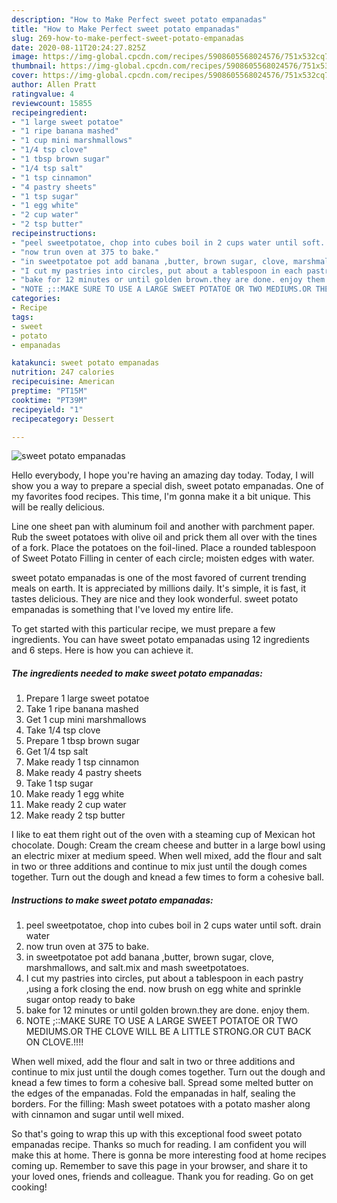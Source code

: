 ```yaml
---
description: "How to Make Perfect sweet potato empanadas"
title: "How to Make Perfect sweet potato empanadas"
slug: 269-how-to-make-perfect-sweet-potato-empanadas
date: 2020-08-11T20:24:27.825Z
image: https://img-global.cpcdn.com/recipes/5908605568024576/751x532cq70/sweet-potato-empanadas-recipe-main-photo.jpg
thumbnail: https://img-global.cpcdn.com/recipes/5908605568024576/751x532cq70/sweet-potato-empanadas-recipe-main-photo.jpg
cover: https://img-global.cpcdn.com/recipes/5908605568024576/751x532cq70/sweet-potato-empanadas-recipe-main-photo.jpg
author: Allen Pratt
ratingvalue: 4
reviewcount: 15855
recipeingredient:
- "1 large sweet potatoe"
- "1 ripe banana mashed"
- "1 cup mini marshmallows"
- "1/4 tsp clove"
- "1 tbsp brown sugar"
- "1/4 tsp salt"
- "1 tsp cinnamon"
- "4 pastry sheets"
- "1 tsp sugar"
- "1 egg white"
- "2 cup water"
- "2 tsp butter"
recipeinstructions:
- "peel sweetpotatoe, chop into cubes boil in 2 cups water until soft. drain water"
- "now trun oven at 375 to bake."
- "in sweetpotatoe pot add banana ,butter, brown sugar, clove, marshmallows, and salt.mix and mash sweetpotatoes."
- "I cut my pastries into circles, put about a tablespoon in each pastry ,using a fork closing the end. now brush on egg white and sprinkle sugar ontop ready to bake"
- "bake for 12 minutes or until golden brown.they are done. enjoy them."
- "NOTE ;::MAKE SURE TO USE A LARGE SWEET POTATOE OR TWO MEDIUMS.OR THE CLOVE WILL BE A LITTLE STRONG.OR CUT BACK ON CLOVE.!!!!"
categories:
- Recipe
tags:
- sweet
- potato
- empanadas

katakunci: sweet potato empanadas 
nutrition: 247 calories
recipecuisine: American
preptime: "PT15M"
cooktime: "PT39M"
recipeyield: "1"
recipecategory: Dessert

---
```



![sweet potato empanadas](https://img-global.cpcdn.com/recipes/5908605568024576/751x532cq70/sweet-potato-empanadas-recipe-main-photo.jpg)

Hello everybody, I hope you're having an amazing day today. Today, I will show you a way to prepare a special dish, sweet potato empanadas. One of my favorites food recipes. This time, I'm gonna make it a bit unique. This will be really delicious.

Line one sheet pan with aluminum foil and another with parchment paper. Rub the sweet potatoes with olive oil and prick them all over with the tines of a fork. Place the potatoes on the foil-lined. Place a rounded tablespoon of Sweet Potato Filling in center of each circle; moisten edges with water.

sweet potato empanadas is one of the most favored of current trending meals on earth. It is appreciated by millions daily. It's simple, it is fast, it tastes delicious. They are nice and they look wonderful. sweet potato empanadas is something that I've loved my entire life.


To get started with this particular recipe, we must prepare a few ingredients. You can have sweet potato empanadas using 12 ingredients and 6 steps. Here is how you can achieve it.

<!--inarticleads1-->

##### The ingredients needed to make sweet potato empanadas:

1. Prepare 1 large sweet potatoe
1. Take 1 ripe banana mashed
1. Get 1 cup mini marshmallows
1. Take 1/4 tsp clove
1. Prepare 1 tbsp brown sugar
1. Get 1/4 tsp salt
1. Make ready 1 tsp cinnamon
1. Make ready 4 pastry sheets
1. Take 1 tsp sugar
1. Make ready 1 egg white
1. Make ready 2 cup water
1. Make ready 2 tsp butter


I like to eat them right out of the oven with a steaming cup of Mexican hot chocolate. Dough: Cream the cream cheese and butter in a large bowl using an electric mixer at medium speed. When well mixed, add the flour and salt in two or three additions and continue to mix just until the dough comes together. Turn out the dough and knead a few times to form a cohesive ball. 

<!--inarticleads2-->

##### Instructions to make sweet potato empanadas:

1. peel sweetpotatoe, chop into cubes boil in 2 cups water until soft. drain water
1. now trun oven at 375 to bake.
1. in sweetpotatoe pot add banana ,butter, brown sugar, clove, marshmallows, and salt.mix and mash sweetpotatoes.
1. I cut my pastries into circles, put about a tablespoon in each pastry ,using a fork closing the end. now brush on egg white and sprinkle sugar ontop ready to bake
1. bake for 12 minutes or until golden brown.they are done. enjoy them.
1. NOTE ;::MAKE SURE TO USE A LARGE SWEET POTATOE OR TWO MEDIUMS.OR THE CLOVE WILL BE A LITTLE STRONG.OR CUT BACK ON CLOVE.!!!!


When well mixed, add the flour and salt in two or three additions and continue to mix just until the dough comes together. Turn out the dough and knead a few times to form a cohesive ball. Spread some melted butter on the edges of the empanadas. Fold the empanadas in half, sealing the borders. For the filling: Mash sweet potatoes with a potato masher along with cinnamon and sugar until well mixed. 

So that's going to wrap this up with this exceptional food sweet potato empanadas recipe. Thanks so much for reading. I am confident you will make this at home. There is gonna be more interesting food at home recipes coming up. Remember to save this page in your browser, and share it to your loved ones, friends and colleague. Thank you for reading. Go on get cooking!
